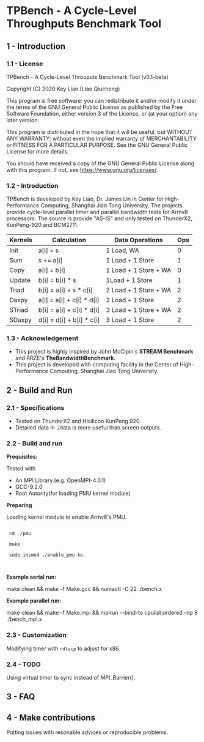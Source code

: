 # TPBench - A Cycle-Level Throughputs Benchmark Tool
## 1 - Introduction
### 1.1 - License
TPBench - A Cycle-Level Throuputs Benchmark Tool (v0.1-beta)

Copyright (C) 2020 Key Liao (Liao Qiucheng)

This program is free software: you can redistribute it and/or modify
it under the terms of the GNU General Public License as published by
the Free Software Foundation, either version 3 of the License, or
(at your option) any later version.

This program is distributed in the hope that it will be useful,
but WITHOUT ANY WARRANTY; without even the implied warranty of
MERCHANTABILITY or FITNESS FOR A PARTICULAR PURPOSE.  See the
GNU General Public License for more details.

You should have received a copy of the GNU General Public License
along with this program.  If not, see <https://www.gnu.org/licenses/>.
### 1.2 - Introduction
TPBench is developed by Key Liao, Dr. James Lin in Center for High-Performance Computing, Shanghai Jiao Tong University. The projects provide cycle-level parallel timer and parallel bandwidth tests for Armv8 processors. The source is provide "AS-IS" and only tested on ThunderX2, KunPeng-920 and BCM2711.


| Kernels | Calculation | Data Operations | Ops|
| ---     | ---         | ---             | ---| 
| Init   |a[i] = s |1 Load, WA |0 |
| Sum    |s += a[i] |1 Load + 1 Store  |1 |
| Copy   |a[i] = b[i] |1 Load + 1 Store + WA | 0 |
| Update |b[i] = b[i] * s |1Load + 1 Store | 1 |
| Triad  |b[i] = a[i] + s * c[i] |2 Load + 1 Store + WA | 2 |
| Daxpy  |a[i] = a[i] + c[i] * d[i] |2 Load + 1 Store | 2 |
| STriad |b[i] = a[i] + c[i] * d[i] |3 Load + 1 Store + WA  |  2 |
| SDaxpy |d[i] = d[i] + b[i] * c[i] |3 Load + 1 Store | 2 |

### 1.3 - Acknowledgement
 - This project is highly inspired by John McClpin's **STREAM Benchmark** and RRZE's **TheBandwidthBenchmark**.
 - This project is developed with computing facility in the Center of High-Performance Computing, Shanghai Jiao Tong University.
## 2 - Build and Run
### 2.1 - Specifications
 - Tested on ThunderX2 and Hisilicon KunPeng 920. 
 - Detailed data in ./data is more useful than screen outputs.
### 2.2 - Build and run
  **Prequisites:**
  
  Tested with
 - An MPI Library.(e.g. OpenMPI-4.0.1)
 - GCC-9.2.0
 - Root Autority(for loading PMU kernel module)
 
 **Preparing**
 
 Loading kernel module to enable Armv8's PMU.
 
 <code>
 cd ./pmu <br/>
 make <br/>
 sudo insmod ./enable_pmu.ko <br/>
 </code> 

 **Example serial run:**

 make clean && make -f Make.gcc && numactl -C 22 ./bench.x
 
 **Example parallel run:**

 make clean && make -f Make.mpi && mpirun --bind-to cpulist:ordered -np 8 ./bench_mpi.x
### 2.3 - Customization
Modifying timer with <code>rdtscp</code> to adjust for x86.
### 2.4 - TODO
Using virtual timer to sync instead of MPI_Barrier().
## 3 - FAQ
 
## 4 - Make contributions
Putting issues with resonable advices or reproducible problems.

